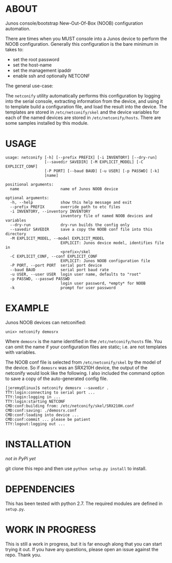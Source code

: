 # ABOUT

Junos console/bootstrap New-Out-Of-Box (NOOB) configuration automation. 

There are times when you MUST console into a Junos device to perform the NOOB configuration.  Generally this configuration is the bare minimum in takes to:

  * set the root password
  * set the host-name
  * set the management ipaddr
  * enable ssh and optionally NETCONF

The general use-case:

The `netconify` utility automatically performs this configuration by logging into the serial console, extracting information from the device, and using it to template build a configuration file, and load the result into the device.  The templates are stored in `/etc/netconify/skel` and the device variables for each of the named devices are stored in `/etc/netconify/hosts`.  There are some samples installed by this module.

# USAGE

````
usage: netconify [-h] [--prefix PREFIX] [-i INVENTORY] [--dry-run]
                 [--savedir SAVEDIR] [-M EXPLICIT_MODEL] [-C EXPLICIT_CONF]
                 [-P PORT] [--baud BAUD] [-u USER] [-p PASSWD] [-k]
                 [name]

positional arguments:
  name                  name of Junos NOOB device

optional arguments:
  -h, --help            show this help message and exit
  --prefix PREFIX       override path to etc files
  -i INVENTORY, --inventory INVENTORY
                        inventory file of named NOOB devices and variables
  --dry-run             dry-run builds the config only
  --savedir SAVEDIR     save a copy the NOOB conf file into this directory
  -M EXPLICIT_MODEL, --model EXPLICIT_MODEL
                        EXPLICIT: Junos device model, identifies file in
                        <prefix>/skel
  -C EXPLICIT_CONF, --conf EXPLICIT_CONF
                        EXPLICIT: Junos NOOB configuration file
  -P PORT, --port PORT  serial port device
  --baud BAUD           serial port baud rate
  -u USER, --user USER  login user name, defaults to "root"
  -p PASSWD, --passwd PASSWD
                        login user password, *empty* for NOOB
  -k                    prompt for user password
````

# EXAMPLE

Junos NOOB devices can netconified:

````
unix> netconify demosrx
````

Where `demosrx` is the name identified in the `/etc/netconify/hosts` file.  You can omit the name if your configuration files are static; i.e. are not templates with variables.

The NOOB conf file is selected from `/etc/netconify/skel` by the model of the device.  So if `demosrx` was an SRX210H device, the output of the netconify would look like the following.  I also included the command option to save a copy of the auto-generated config file.

````
[jeremy@linux]$ netconify demosrx --savedir . 
TTY:login:connecting to serial port ...
TTY:login:logging in ...
TTY:login:starting NETCONF
CMD:conf:building from: /etc/netconify/skel/SRX210H.conf
CMD:conf:saving: ./demosrx.conf
CMD:conf:loading into device ...
CMD:conf:commit ... please be patient
TTY:logout:logging out ...
````

# INSTALLATION
_not in PyPi yet_

git clone this repo and then use `python setup.py install` to install.  

# DEPENDENCIES

This has been tested with python 2.7.  The required modules are defined in `setup.py`.

# WORK IN PROGRESS

This is still a work in progress, but it is far enough along that you can start trying it out.  If you have any questions, please open an issue against the repo.  Thank you.
